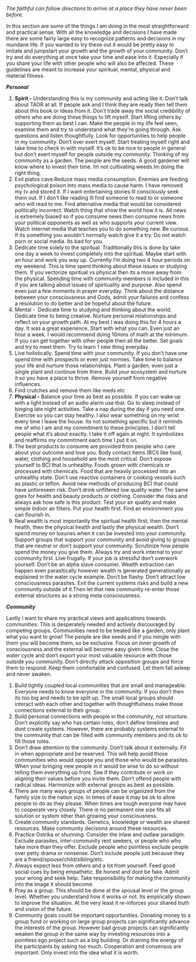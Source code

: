 *The faithful can follow directions to arrive at a place they have never been before.* 

In this section are some of the things I am doing in the most straightforward and practical sense. With all the knowledge and decisions I have made there are some fairly large easy to recognize patterns and decisions in my mundane life. If you wanted to try these out it would be pretty easy to imitate and jumpstart your growth and the growth of your community. Don’t try and do everything at once take your time and ease into it. Especially if you share your life with other people who will also be affected. These guidelines are meant to increase your spiritual, mental, physical and material fitness.

***Personal***

1. **Spirit -** Understanding this is my community and acting like it. Don’t talk about TAOR at all. If people ask and I think they are ready then tell them about this book or ideas from it. Don’t trade away the social credibility of others who are doing these things to lift myself. Start lifting others by supporting them as best I can. Make the people in my life feel seen, examine them and try to understand what they're going through. Ask questions and listen thoughtfully. Look for opportunities to help people in my community. Don’t over exert myself. Start treating myself right and take time to check in with myself. It’s ok to be nice to people in general but don’t exert myself for people outside my community. Thinking of my community as a garden. The people are the seeds. A good gardener will know where to invest their time. Im not cultivating weeds.Im doing the right thing.
2. Exit platos cave.Reduce mass media consumption. Enemies are feeding psychological poison into mass media to cause harm. I have removed my tv and stored it. If I want entertaining stories Ill consciously seek them out. If I don’t like reading Ill find someone to read to or someone who will read to me. Find alternative media that would be considered politically incorrect. Watch thing that show the world how it is. All news is extremely biased so if you consume news then consume news from your political opponents as well as who supports your current view. Watch internet media that teaches you to do something new. Be curious. If its something you wouldn't normally watch give it a try. Do not watch porn or social media. Its bad for you.
3. Dedicate time solely to the spiritual. Traditionally this is done by take one day a week to invest completely into the spiritual. Maybe start with an hour and work you way up. Currently I’m doing two 4 hour periods on my weekend. This is time spent thinking about these issues or studying them. If you vectorize spiritual vs physical then its a move away from the physical. Spending time with community members is included in this if you are talking about issues of spirituality and purpose. Also spend even just a few moments in prayer everyday. Think about the distance between your consciousness and Gods, admit your failures and confess a resolution to do better and be hopeful about the future.
4. Mental -  Dedicate time to studying and thinking about the world. Dedicate time to being creative. Nurture personal relationships and reflect on your growth path. At my best I was doing this for 4 hours a day. It was a great experience. Start with what you can. Even just an hour a week. I would recommend doing 10mins of math at the minimum. If you can get together with other people then all the better. Set goals and try to meet them. Try to learn 1 new thing everyday.
5. Live holistically. Spend time with your community. If you don’t have one spend time with prospects or even just normies. Take time to balance your life and nurture those relationships. Plant a garden, even just a single plant and continue from there. Build your ecosystem and nurture it so you have a place to thrive. Remove yourself from negative influences.
6. Find crutches and remove them like meds etc
7. **Physical -** Balance your time as best as possible. If you can wake up with a light instead of an audio alarm use that. Go to sleep instead of binging late night activities. Take a nap during the day if you need one. Exercise so you can stay healthy. I also wear something on my wrist every time I leave the house. Its not something specific but it reminds me of who I am and my commitment to these principles. I don’t tell people what it’s about exactly. I take it off again at night. It symbolizes and reaffirms my commitment each time I put it on.
8. The best products to consume are provided from people who care about your outcome and love you. Body contact items (BCI) like food, water, clothing and household are the most critical. Don’t expose yourself to BCI that is unhealthy. Foods grown with chemicals or processed with chemicals. Food that are heavily processed into an unhealthy state. Don’t use reactive containers or cooking vessels such as plastic or teflon. Avoid new methods of producing BCI that could have unforeseen risk. Don’t drink unfiltered low quality water. The same goes for health and beauty products or clothing. Consider the risks and always ask how safe is this product. Test your air quality and make simple indoor air filters. Put your health first. Find an environment you can flourish in.
9. Real wealth is most importantly the spiritual health first, then the mental health, then the physical health and lastly the physical wealth. Don’t spend money on luxuries when it can be invested into your community. Support groups that support your community and avoid giving to groups that are neutral or don’t support your community. Scrutinize how people spend the money you give them. Always try and work internal to your community first. Live frugally. If your job is stressful don’t overwork yourself. Don’t be an alpha slave consumer. Wealth extraction can happen even parasitically however wealth is generated generationally as explained in the water cycle example. Don’t be flashy. Don’t attract low consciousness parasites. Exit the current systems risks and build a new community outside of it.Then let that new community re-enter those external structures as a strong meta consciousness.

***Community***

Lastly I want to share my practical views and applications towards communities. This is desperately needed and actively discouraged by competing groups. Communities need to be treated like a garden, only plant what you want to grow! The people are like seeds and if you mingle with them you will become them, so be exclusive. Focus on inner growth of consciousness and the external will become easy given time. Close the water cycle and don’t export your most valuable resource with those outside you community. Don’t directly attack opposition groups and force them to respond. Keep them comfortable and confused. Let them fall asleep and never awaken.

1. Build tightly coupled local communities that are small and manageable. Everyone needs to know everyone in the community. If you don’t then its too big and needs to be split up. The small local groups should interact with each other and together with thoughtfulness make those connections external to their group.
2. Build personal connections with people in the community, not structure. Don’t explicitly say who has certain roles, don’t define timelines and dont create systems. However, there are probably systems external to the community that can be filled with community members and its ok to fill those roles.
3. Don’t draw attention to the community. Don’t talk about it externally. Fit in when appropriate and be reserved. This will help avoid those communities who would oppose you and those who would be parasites. When your bringing new people in it would be wise to do so without telling them everything up front. See if they contribute or work on aligning their values before you invite them. Don’t offend people with radical ideas. Harmonize with external groups as best as possible.
4. There are many ways groups of people can be organized from the family size to the nation size. In times of ease it may be ok to allow people to do as they please. When times are tough everyone may have to cooperate very closely. There is no permanent one size fits all solution or system other than growing your consciousness.
5. Create community standards. Genetics, knowledge or wealth are shared resources. Make community decisions around these resources. 
6. Practice Ostrika or shunning. Consider the inlaw and outlaw paradigm. Exclude parasites, inter-community rent seekers, or people who who take more than they offer. Exclude people who pointless exclude people over petty drama or nonsense. Don’t include people just because they are a friend/spouse/child/sibling/etc.
7. Always expect less from others and a lot from yourself. Feed good social cues by being empathetic. Be honest and dont be fake. Admit your wrong and seek help. Take responsibility for making the community into the image it should become.
8. Pray as a group. This should be done at the spousal level or the group level. Whether you understand how it works or not. Its empirically shown to improve the situation. At the very least it re-inforces your shared truth and vision of the future.
9. Community goals could be important opportunities. Donating money to a group fund or working on large group projects can significantly advance the interests of the group. However bad group projects can significantly weaken the group in the same way by investing resources into a pointless ego project such as a big building. Or draining the energy of the participants by asking too much. Cooperation and consensus are important. Only invest into the idea what it is worth.